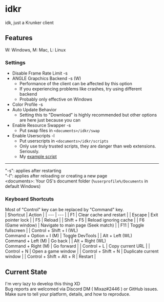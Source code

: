 # idkr
idk, just a Krunker client

## Features
W: Windows, M: Mac, L: Linux  
### Settings
- Disable Frame Rate Limit -s
- ANGLE Grapchics Backend -s (W)
	- Performance of the client can be affected by this option
	- If you experiencing problems like crashes, try using different backend
	- Probably only effective on Windows
- Color Profile -s
- Auto Update Behavior
	- Setting this to "Download" is highly recommended but other options are here just because you can
- Enable Resource Swapper -s
	- Put swap files in `<documents>/idkr/swap`
- Enable Userscripts -l
	- Put userscripts in `<documents>/idkr/scripts`
	- Only use truly trusted scripts, they are danger than web extensions. Seriously.
	- My [example script](https://gist.github.com/Mixaz017/5956c4c6ac9db7858f7b720aea260c71) 
___
"-s": applies after restarting  
"-l": applies after reloading or creating a new page  
\<documents>: Your OS's document folder (`%userprofile%/Documents` in default Windows)
### Keyboard Shortcuts
Most of "Control" key can be replaced by "Command" key.  
| Shortcut | Action |
| --- | --- |
| F1 | Clear cache and restart |
| Escape | Exit pointer lock |
| F5 | Reload |
| Shift + F5 | Reload ignoring cache |
| F6 (Game window) | Navigate to main page (Seek match) |
| F11 | Toggle fullscreen |
| Control + Shift + I (WL)<br>Command + Option + I (M) | Toggle DevTools |
| Alt + Left (WL)<br>Command + Left (M) | Go back |
| Alt + Right (WL)<br>Command + Right (M) | Go forward |
| Control + L | Copy current URL |
| Control + N | Open a game window |
| Control + Shift + N | Duplicate current window |
| Control + Shift + Alt + R | Restart |

## Current State
I'm very lazy to develop this thing XD  
Bug reports are welcomed via Discord DM ( Mixaz#2446 ) or GitHub issues. Make sure to tell your platform, details, and how to reproduce.